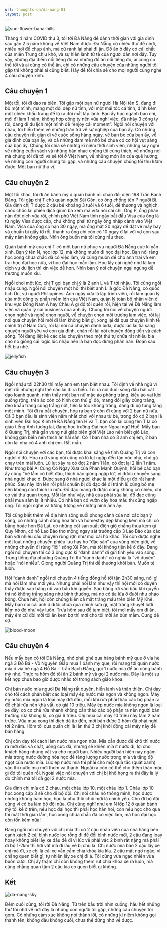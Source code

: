 ```yaml
---
url: thoughts-on/da-nang-01
layout: post
---
```


![sun-flower-bana-hills][sun-flower-bana-hills]

Tháng 4 năm COVID thứ 3, tôi tới Đà Nẵng để dành thời gian với gia đình sau gần 2.5 năm không về Việt Nam được. Đà Nẵng có nhiều thứ để chơi, nhiều nơi để chụp ảnh, mà cứ rảnh lại phải đi ăn. Đồ ăn ở đây có cái chất của miền Trung chịu khó, và sự hiền lành tử tế của người dân nơi đây. Tuy vậy, những địa điểm nổi tiếng đó và những đồ ăn nổi tiếng đó, ai cũng có thể tới và ai cũng có thể ăn, chỉ có những câu chuyện của những người tôi gặp thì không phải ai cũng biết. Hãy để tôi chia sẻ cho mọi người cùng nghe 4 câu chuyện xinh.

## Câu chuyện 1

Một tối, tôi đi dạo ra biển. Tôi gặp một bạn nữ người Hà Nội tên S, đang đi bộ một mình, mang một đôi dép nữ tính, với một mái tóc cá tính, đính kèm một chiếc khẩu trang để lộ ra đôi mắt lấp lánh. Bạn ấy học ngành báo chí, mới đi làm 1 năm, không hợp công ty nên vừa nghỉ việc, đã nhảy 3 công ty rồi, đang đi du lịch một mình để “enjoy cái moment”. Ngồi nói chuyện với nhau, tôi hiểu thêm về những trăn trở về sự nghiệp của bạn ấy. Có những câu chuyện rất giản dị về cuộc sống hàng ngày, về bạn bè của bạn ấy, về gia đình của bạn ấy, và cả những đam mê nhỏ bé chưa có cơ hội vụt sáng của bạn ấy. Chúng tôi chia sẻ những kỉ niệm thời sinh viên, những suy nghĩ về những cuốn sách và những bản nhạc chúng tôi cùng thích, về những nơi mà chúng tôi đã tới và sẽ tới ở Việt Nam, về những món ăn của quê hương, về những con người chúng tôi gặp, và những câu chuyện chúng tôi thu lượm được. Một bạn nữ thú vị.

## Câu chuyện 2

Một tối khác, tôi đi ăn bánh mỳ ở quán bánh mì chảo đối diện 198 Trần Bạch Đằng. Tôi gặp chị T chủ quán người Sài Gòn, có ông chồng tên P người Bỉ. Gia đình chị T được 2 cậu bé khoảng 3 tuổi và 6 tuổi, dễ thương và nghịch, chốc chốc lại phiên dịch giùm ba xem má vừa nói cái chi. Ông P, ổng phàn nàn đợt dịch vừa rồi, chính phủ Việt Nam tính ngày bắt đầu Visa của ổng là từ ngày Visa được cấp, chứ không phải từ ngày ổng nhập cảnh vào Việt Nam. Visa của ổng có hạn 30 ngày, mà ổng mất 20 ngày để đặt vé máy bay và chuẩn bị giấy tờ rồi, thành ra ổng chỉ còn có 10 ngày ở lại với vợ con sau mấy năm không gặp. Nhìn ổng buồn mà tôi cũng rầu theo.

Quán bánh mỳ của chị T có một bạn nữ phục vụ người Đà Nẵng cực kì xắn xinh. Bạn ý tên N, học lớp 12, mà không muốn đi học đại học. Bạn nói rằng học xong chưa chắc đã có việc làm, và cũng muốn để cho anh trai và em trai học đại học nữa, vì học đại học mắc lắm. Học lấy cái nghề như là làm dịch vụ du lịch thì xin việc dễ hơn. Nhìn bạn ý nói chuyện ngại ngùng dễ thương muốn xỉu.

Ngồi chơi một lúc, chị T gọi bạn chị ý là 2 anh L và T tới nhậu. Tôi cũng ngồi nhậu cùng. Ngồi nói chuyện một hồi thì biết anh L là gốc Đà Nẵng, có quốc tịch Úc, vợ người Philippines. Ảnh ngày xưa là lập trình viên, rồi làm quản lý của một công ty phần mềm lớn của Việt Nam, quản lý toàn bộ nhân viên ở khu vực Đông Nam Á hay Châu Á gì đó tôi quên rồi, hiện tại về Đà Nẵng làm việc và quản lý cái business của anh ấy. Chúng tôi nói về chuyện người chọn nghề và nghề chọn người, về chuyện chọn môi trường làm việc, rồi lại nói qua chuyện hồi mới đi làm không biết gì, xong lại đá qua chuyện kinh tế chính trị ở Nam Cực, rồi lại nói cả chuyện đánh bida, được lúc lại tỉa sang chuyện người yêu vợ con gia đình, chán rồi lại nói chuyện đồng tiền và cách sống. Tôi đang liệt kê các câu chuyện theo một thứ tự chứa rất nhiều bia cho nó giống cái logic lúc nhậu nên là bạn đọc đừng phàn nàn. Đoạn sau hết bia nhé.

![jellyfish][jellyfish]

## Câu chuyện 3

Ngồi nhậu tới 22h30 thì mấy anh em tạm biệt nhau. Tôi định về nhà ngủ vì mệt rồi nhưng nghĩ thế nào lại đi ra biển. Tôi ra nơi đuôi sóng đầu bãi cát dạo loanh quanh, nhìn thấy một bạn nữ mặc áo phông trắng, kiểu áo vai lười suông rộng, trên áo còn có hình con thú gì đó, mang đôi giày cũng trắng, đeo khẩu trang cũng trắng nốt, tiếc là tóc không trắng, đang đi bộ tung tăng một mình. Tôi đi ra bắt chuyện, hóa ra bạn ý còn đi cùng với 2 bạn nữ nữa. Cả 3 bạn đều là sinh viên năm nhất chơi với nhau từ bé, trong đó có 2 bạn là sinh viên Đại học Kinh tế Đà Nẵng tên H và T, bạn còn lại cũng tên T là cô giáo tiếng Anh tương lai, đang học trường Đại học Ngoại ngữ Huế. Mấy bạn ở Quảng Trị, nhà gần vùng núi giáp biên giới Việt Lào nên biết gió Lào, không gần biển nên thích ăn hải sản. Có 1 bạn nhà có 3 anh chị em, 2 bạn còn lại nhà có 4 anh chị em. Rất mắn.

Ngồi nói chuyện với các bạn, tôi được khai sáng về tỉnh Quảng Trị và con người ở đó. Hóa ra ở vùng núi cũng có lũ lụt ngập đến tận nóc nhà, chó gà chạy trên mái luôn. Lũ lụt xảy ra có đợt 2 năm 1 lần, có đợt lại 2 lần 1 năm. Như trong bài Ai Cũng Có Ngày Xưa của Phan Mạnh Quỳnh, hồi bé các bạn ấy cũng “bé lắm có biết đâu, thích bão giông ngập lũ”, vì được chuyển sang nhà người khác ở. Được sang ở nhà người khác là một điều gì đó rất hạnh phúc. Sau này lớn lên rồi phải chuẩn bị đồ đạc để đi tránh lũ cùng bố mẹ nên không còn thích lũ nữa. Đồ đạc mang đi được cũng không có nhiều, chỉ có vài thứ quan trọng. Mỗi lần như vậy, nhà cửa phải sửa lại, đồ đạc cũng phải mua sắm lại ít nhiều. Có nhà bạn có vườn cây hoa màu thì cũng ngập úng. Tôi ngồi nghe và tưởng tượng về những hình ảnh ấy.

Tôi cũng biết thêm về địa hình sông suối phong cảnh của nơi các bạn ý sống, có những cánh đồng hoa tím và homestay đẹp không kém mà chỉ có bằng hoặc hơn Đà Lạt, có những cột sản xuất điện gió chẳng thua kém gì Quy Nhơn, có hồ Lao Bảo thơ mộng ngay sát trường cấp 3 Lao Bảo của các bạn với nhiều câu chuyện rùng rợn như mọi cái hồ khác. Tôi còn được nghe một loạt những chuyến phiêu lưu hay ho “đặc sản” của vùng biên giới, về những chuyến đi rừng “lội” sông Xê Pôn, mà tôi không tiện kể ở đây. Đang ngồi nói chuyện thì có 3 ông cực kì “danh danh” đi gửi tình yêu vào sóng. Trong tiếng địa phương Quảng Trị thì “danh danh” có nghĩa là “vô duyên” hoặc “nói nhiều”. Giọng người Quảng Trị thì dễ thương khỏi bàn. Muốn té luôn.

Hội “danh danh” ngồi nói chuyện 4 tiếng đồng hồ tới tận 2h30 sáng, nói gì mà nói lắm như mới yêu. Nhưng phải nói lắm như vậy thì hội mới có duyên thấy được sao băng rơi vào bầu khí quyển. Sao băng rơi vào bầu khí quyển thì nó không trắng sáng như bình thường, mà nó có tia lửa ở đuôi như pháo bông. Chưa hết, hội còn chứng kiến cả mặt trăng máu trên biển Mỹ Khê. Mấy bạn coi cái ảnh ở dưới chưa qua chỉnh sửa gì, mặt trăng khuyết lưỡi liềm nó đỏ như vậy luôn. Trưa hôm sau để tạm biệt, tôi mời mấy ẻm đi ăn, mấy ẻm cứ đòi mời tôi ăn kem bơ thì mới cho tôi mời ăn bún mắm. Cưng dễ sợ.

![blood-moon][blood-moon]

## Câu chuyện 4

Nếu mấy bạn có tới Đà Nẵng, nhớ phải ghé qua hàng bánh mỳ que ở vỉa hè ngã 3 Đỗ Bá - Võ Nguyên Giáp mua 1 bánh mỳ que, rồi mang tới quán nước mía ở vỉa hè ngã 4 Đỗ Bá - Trần Bạch Đằng, gọi 1 nước mía để ăn cùng bánh mỳ nhé. Thực ra hôm đó tôi ăn 2 bánh mỳ và gọi 2 nước mía. Đây là một sự kết hợp chưa bao giờ được nhắc tới trong sách giáo khoa.

Chị bán nước mía người Đà Nẵng rất duyên, hiền lành và thân thiện. Chị dạy cho tôi cách phân biệt các loại máy ép nước mía ngon và không ngon. Máy ép nước mía ngon là loại máy đời đầu, mỗi khi rửa phải tháo các bộ phận ra để chùi rửa nên khá vất, có giá 10 triệu. Máy ép nước mía không ngon là loại xe đẩy, có cơ chế rửa nhanh không cần tháo các bộ phận ra nên người bán thường rửa không kĩ, có giá 6 triệu. Chị mua cái máy 10 triệu này tầm 2 năm trước. Vừa mua xong thì dịch dã ập đến, mới bán được 2 hôm đã phải nghỉ tới 2 năm. Hôm tôi qua quán chị là lần thứ 3 chị khởi động cái máy này để bán hàng.

Chị còn dạy tôi cách làm nước mía ngon nữa. Mía cần được để khô thì nước ra mới đặc và chất, uống cực đã, nhưng sẽ khiến mía ít nước đi, lợi cho khách hàng nhưng vất vả cho người bán. Nhiều người bán hiện nay ngâm mía trong nước đường hóa học để tăng lượng nước trong mía và tăng độ ngọt của nước mía. Lúc ép nước mía thì phải cho một quả tắc (quất xanh) vào thì nước mía mới thơm và thanh. Ngoài ra còn có thể cho thêm thảo mộc gì đó tôi quên rồi. Ngoài việc nói chuyện với chị bị khô họng ra thì đây là lý do chính mà tôi đã gọi 2 nước mía.

Gia đình chị mía có 2 cháu, một cháu lớp 10, một cháu lớp 1. Cháu lớp 10 học xong cấp 3 sẽ cho đi bộ đội. Chị nói cháu nó thông minh, học được nhưng không ham học, học là phụ thôi chơi mới là chính yếu. Cho đi bộ đội cũng vì có ba làm bộ đội nữa. Chị cũng nghĩ như em N lớp 12 ở quán bánh mỳ tôi kể ở trên, nếu học đại học thì phải học hẳn hoi, còn nếu học cho qua thì mất thời gian lắm, học xong chưa chắc đã có việc làm, mà học đại học còn tốn kém nữa!

Đang ngồi nói chuyện với chị mía thì có 2 cậu nhân viên của nhà hàng bên cạnh xách 2 cái bình nước lọc rỗng đi để đổi bình nước mới. 2 cậu đang loay hoay không biết lấy xe đâu để đi vì lúc về phải vác 2 bình rất nặng mà phải đi bộ 1-2km thì hơi vất mà đi lâu về bị chủ la. Chị nước mía bảo 2 cậu lấy xe chị mà đi, xe chị là cái xe vẫn cắm chìa khóa kia kìa. 2 cậu mặt ngơ ngác, vì chẳng quen biết gì, tự nhiên lấy xe chị đi á. Tôi cũng vừa ngạc nhiên vừa buồn cười. Chị ấy thậm chí còn không thèm rút chìa khóa xe ra luôn, mà cũng chẳng quan tâm 2 cậu kia có quen biết gì không.

## Kết

![da-nang-sky][da-nang-sky]

Đêm cuối cùng, tôi rời Đà Nẵng. Từ trên bầu trời nhìn xuống, hầu hết những thứ tôi nhớ về nơi đây là những con người tôi gặp, những câu chuyện tôi gom. Có những cảm xúc không nói thành lời, có những kỉ niệm không gọi thành tên, không đầu không cuối, chưa thể dừng nhớ về được.

<!-- MARKDOWN LINKS & IMAGES -->

[sun-flower-bana-hills]: /assets/images/thoughts-on/da-nang-01/sun-flower-bana-hills.jpg
[jellyfish]: /assets/images/thoughts-on/da-nang-01/jellyfish.jpg
[blood-moon]: /assets/images/thoughts-on/da-nang-01/blood-moon.jpg
[da-nang-sky]: /assets/images/thoughts-on/da-nang-01/da-nang-sky.jpg
